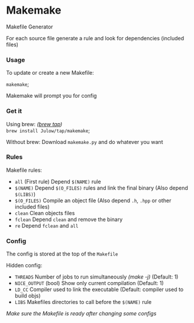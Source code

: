 # Makemake

Makefile Generator

For each source file generate a rule and look for dependencies (included files)

### Usage

To update or create a new Makefile:

`makemake`;

Makemake will prompt you for config

### Get it

Using brew: _([brew tap](https://github.com/Julow/homebrew-tap))_<br />
`brew install Julow/tap/makemake`;

Without brew: Download `makemake.py` and do whatever you want

### Rules

Makefile rules:
* `all` (First rule) Depend `$(NAME)` rule
* `$(NAME)` Depend `$(O_FILES)` rules and link the final binary (Also depend `$(LIBS)`)
* `$(O_FILES)` Compile an object file (Also depend `.h`, `.hpp` or other included files)
* `clean` Clean objects files
* `fclean` Depend `clean` and remove the binary
* `re` Depend `fclean` and `all`

### Config

The config is stored at the top of the `Makefile`

Hidden config:
* `THREADS` Number of jobs to run simultaneously _(make -j)_ (Default: 1)
* `NICE_OUTPUT` (bool) Show only current compilation (Default: 1)
* `LD_CC` Compiler used to link the executable (Default: compiler used to build objs)
* `LIBS` Makefiles directories to call before the `$(NAME)` rule

_Make sure the Makefile is ready after changing some configs_
